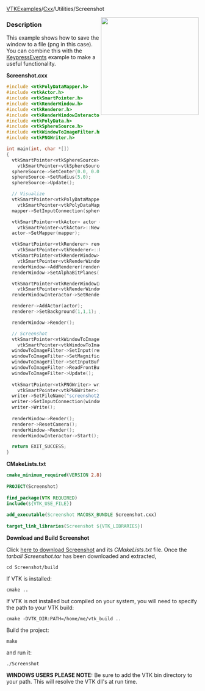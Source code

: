 [VTKExamples](Home)/[Cxx](Cxx)/Utilities/Screenshot

<img align="right" src="https://github.com/lorensen/VTKExamples/raw/master/Testing/Baseline/Utilities/TestScreenshot.png" width="256" />

### Description
This example shows how to save the window to a file (png in this case). You can combine this with the [KeypressEvents](Interaction/KeypressEvents) example to make a useful functionality.

**Screenshot.cxx**
```c++
#include <vtkPolyDataMapper.h>
#include <vtkActor.h>
#include <vtkSmartPointer.h>
#include <vtkRenderWindow.h>
#include <vtkRenderer.h>
#include <vtkRenderWindowInteractor.h>
#include <vtkPolyData.h>
#include <vtkSphereSource.h>
#include <vtkWindowToImageFilter.h>
#include <vtkPNGWriter.h>

int main(int, char *[])
{
  vtkSmartPointer<vtkSphereSource> sphereSource = 
    vtkSmartPointer<vtkSphereSource>::New();
  sphereSource->SetCenter(0.0, 0.0, 0.0);
  sphereSource->SetRadius(5.0);
  sphereSource->Update();

  // Visualize
  vtkSmartPointer<vtkPolyDataMapper> mapper = 
    vtkSmartPointer<vtkPolyDataMapper>::New();
  mapper->SetInputConnection(sphereSource->GetOutputPort());

  vtkSmartPointer<vtkActor> actor = 
    vtkSmartPointer<vtkActor>::New();
  actor->SetMapper(mapper);

  vtkSmartPointer<vtkRenderer> renderer = 
    vtkSmartPointer<vtkRenderer>::New();
  vtkSmartPointer<vtkRenderWindow> renderWindow = 
    vtkSmartPointer<vtkRenderWindow>::New();
  renderWindow->AddRenderer(renderer);
  renderWindow->SetAlphaBitPlanes(1); //enable usage of alpha channel

  vtkSmartPointer<vtkRenderWindowInteractor> renderWindowInteractor = 
    vtkSmartPointer<vtkRenderWindowInteractor>::New();
  renderWindowInteractor->SetRenderWindow(renderWindow);

  renderer->AddActor(actor);
  renderer->SetBackground(1,1,1); // Background color white

  renderWindow->Render();

  // Screenshot  
  vtkSmartPointer<vtkWindowToImageFilter> windowToImageFilter = 
    vtkSmartPointer<vtkWindowToImageFilter>::New();
  windowToImageFilter->SetInput(renderWindow);
  windowToImageFilter->SetMagnification(3); //set the resolution of the output image (3 times the current resolution of vtk render window)
  windowToImageFilter->SetInputBufferTypeToRGBA(); //also record the alpha (transparency) channel
  windowToImageFilter->ReadFrontBufferOff(); // read from the back buffer
  windowToImageFilter->Update();
  
  vtkSmartPointer<vtkPNGWriter> writer = 
    vtkSmartPointer<vtkPNGWriter>::New();
  writer->SetFileName("screenshot2.png");
  writer->SetInputConnection(windowToImageFilter->GetOutputPort());
  writer->Write();
  
  renderWindow->Render();  
  renderer->ResetCamera();
  renderWindow->Render();
  renderWindowInteractor->Start();

  return EXIT_SUCCESS;
}
```
**CMakeLists.txt**
```cmake
cmake_minimum_required(VERSION 2.8)
 
PROJECT(Screenshot)
 
find_package(VTK REQUIRED)
include(${VTK_USE_FILE})
 
add_executable(Screenshot MACOSX_BUNDLE Screenshot.cxx)
 
target_link_libraries(Screenshot ${VTK_LIBRARIES})
```

**Download and Build Screenshot**

Click [here to download Screenshot](https://github.com/lorensen/VTKWikiExamplesTarballs/raw/master/Screenshot.tar) and its *CMakeLists.txt* file.
Once the *tarball Screenshot.tar* has been downloaded and extracted,
```
cd Screenshot/build 
```
If VTK is installed:
```
cmake ..
```
If VTK is not installed but compiled on your system, you will need to specify the path to your VTK build:
```
cmake -DVTK_DIR:PATH=/home/me/vtk_build ..
```
Build the project:
```
make
```
and run it:
```
./Screenshot
```
**WINDOWS USERS PLEASE NOTE:** Be sure to add the VTK bin directory to your path. This will resolve the VTK dll's at run time.

